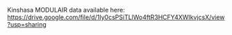 Kinshasa MODULAIR data available here: https://drive.google.com/file/d/1Iy0csPSiTLlWo4ftR3HCFY4XWIkvjcsX/view?usp=sharing

